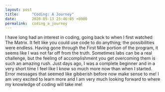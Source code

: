 ```yaml
---
layout: post
title:      "Coding: A Journey"
date:       2020-05-13 23:46:05 +0000
permalink:  coding_a_journey
---
```



I have long had an interest in coding, going back to when I first watched The Matrix. It felt like you could use code to do anything; the possibilities were endless. Having gone through the First Mile portion of the program, it seems like I was not far off from the truth. Sometimes labs can be a real challenge, but the feeling of accomplishment you get overcoming them is such an amazing rush. Just days ago, I was a complete beginner and in a very short time I feel like I know so much more now than when I started. Error messages that seemed like gibberish before now make sense to me! I am very excited to learn more and I am very much looking forward to where my knowledge of coding will take me!
